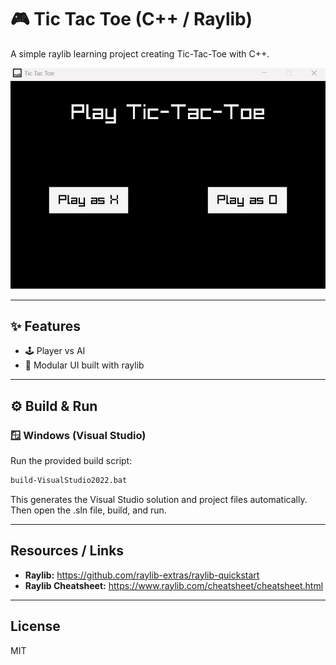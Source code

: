 # 🎮 Tic Tac Toe (C++ / Raylib)

A simple raylib learning project creating Tic-Tac-Toe with C++.

![Gameplay Screenshot](resources/example.gif)

---

## ✨ Features
- 🕹️ Player vs AI
- 🧩 Modular UI built with raylib

---

## ⚙️ Build & Run

### 🪟 Windows (Visual Studio)
Run the provided build script:
```bash
build-VisualStudio2022.bat 
```
This generates the Visual Studio solution and project files automatically.
Then open the .sln file, build, and run.

---

## Resources / Links

* **Raylib:** https://github.com/raylib-extras/raylib-quickstart
* **Raylib Cheatsheet:** https://www.raylib.com/cheatsheet/cheatsheet.html

---

## License

MIT
